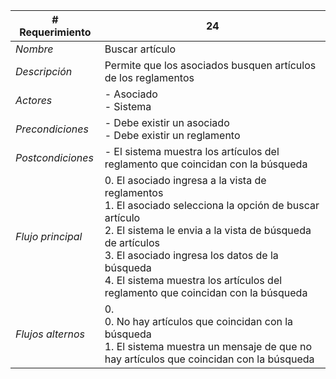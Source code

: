 |# Requerimiento|24 |
|-|-|
| *Nombre*|Buscar artículo
| *Descripción*| Permite que los asociados busquen artículos de los reglamentos |
|*Actores*| - Asociado<br> - Sistema
|*Precondiciones*| - Debe existir un asociado<br> - Debe existir un reglamento
|*Postcondiciones*| - El sistema muestra los artículos del reglamento que coincidan con la búsqueda
|*Flujo principal*|0.  El asociado ingresa a la vista de reglamentos<br>1.  El asociado selecciona la opción de buscar artículo<br>2.  El sistema le envia a la vista de búsqueda de artículos<br>3.  El asociado ingresa los datos de la búsqueda<br>4.  El sistema muestra los artículos del reglamento que coincidan con la búsqueda
|*Flujos alternos*|0. <br> 0. No hay artículos que coincidan con la búsqueda<br>1. El sistema muestra un mensaje de que no hay artículos que coincidan con la búsqueda
